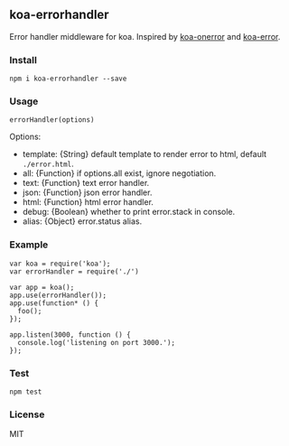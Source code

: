 ## koa-errorhandler

Error handler middleware for koa. Inspired by [koa-onerror](https://github.com/koajs/onerror) and [koa-error](https://github.com/koajs/error).

### Install

```
npm i koa-errorhandler --save
```

### Usage

```
errorHandler(options)
```

Options:

- template: {String} default template to render error to html, default `./error.html`.
- all: {Function} if options.all exist, ignore negotiation.
- text: {Function} text error handler.
- json: {Function} json error handler.
- html: {Function} html error handler.
- debug: {Boolean} whether to print error.stack in console.
- alias: {Object} error.status alias.

### Example

```
var koa = require('koa');
var errorHandler = require('./')

var app = koa();
app.use(errorHandler());
app.use(function* () {
  foo();
});

app.listen(3000, function () {
  console.log('listening on port 3000.');
});
```

### Test

```
npm test
```

### License

MIT
